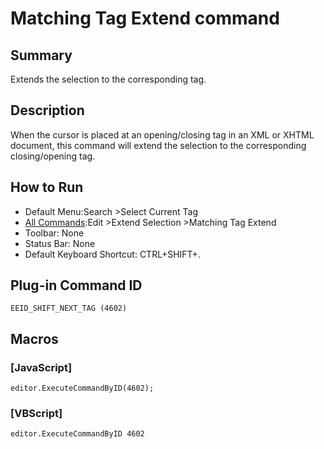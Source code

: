 # Matching Tag Extend command

## Summary

Extends the selection to the corresponding tag.

## Description

When the cursor is placed at an opening/closing tag in an XML or XHTML document, this command will extend the selection to the corresponding closing/opening tag.

## How to Run

- Default Menu:Search \>Select Current Tag
- [All Commands](../tools/all_commands):Edit \>Extend Selection
\>Matching Tag Extend
- Toolbar: None
- Status Bar: None
- Default Keyboard Shortcut: CTRL+SHIFT+.

## Plug-in Command ID

```
EEID_SHIFT_NEXT_TAG (4602)```

## Macros

### \[JavaScript\]

```
editor.ExecuteCommandByID(4602);
```

### \[VBScript\]

```
editor.ExecuteCommandByID 4602
```
